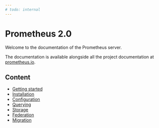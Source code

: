 ```yaml
---
# todo: internal
---
```


# Prometheus 2.0

Welcome to the documentation of the Prometheus server.

The documentation is available alongside all the project documentation at
[prometheus.io](https://prometheus.io/docs/prometheus/2.0/).

## Content

- [Getting started](getting_started.md)
- [Installation](installation.md)
- [Configuration](configuration/configuration.md)
- [Querying](querying/basics.md)
- [Storage](storage.md)
- [Federation](federation.md)
- [Migration](migration.md)
